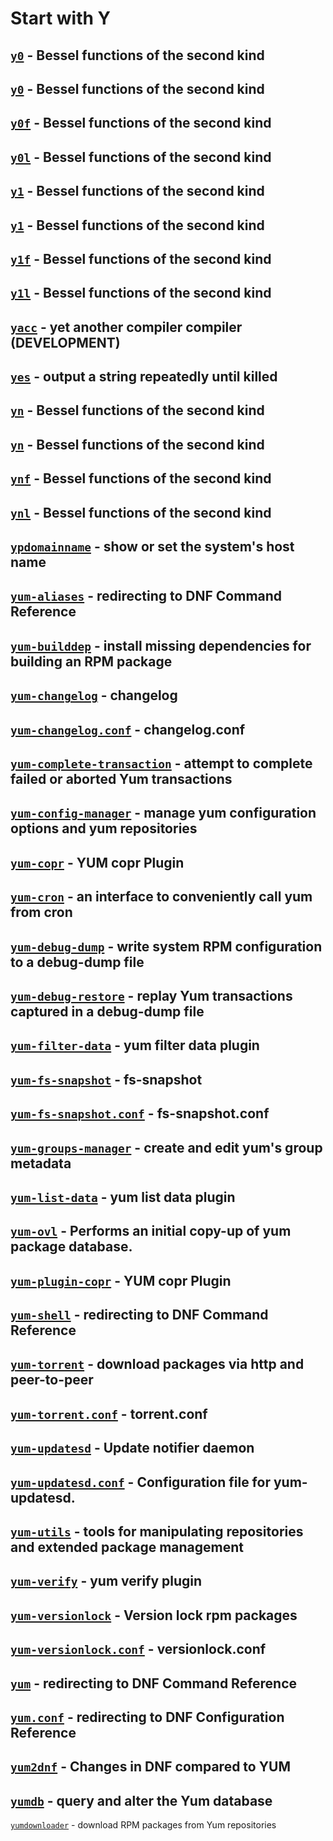 # Start with Y

[`y0`](https://www.man7.org/linux/man-pages/man3/y0.3.html) - Bessel functions of the second kind
---
[`y0`](https://www.man7.org/linux/man-pages/man3/y0.3p.html) - Bessel functions of the second kind
---
[`y0f`](https://www.man7.org/linux/man-pages/man3/y0f.3.html) - Bessel functions of the second kind
---
[`y0l`](https://www.man7.org/linux/man-pages/man3/y0l.3.html) - Bessel functions of the second kind
---
[`y1`](https://www.man7.org/linux/man-pages/man3/y1.3.html) - Bessel functions of the second kind
---
[`y1`](https://www.man7.org/linux/man-pages/man3/y1.3p.html) - Bessel functions of the second kind
---
[`y1f`](https://www.man7.org/linux/man-pages/man3/y1f.3.html) - Bessel functions of the second kind
---
[`y1l`](https://www.man7.org/linux/man-pages/man3/y1l.3.html) - Bessel functions of the second kind
---
[`yacc`](https://www.man7.org/linux/man-pages/man1/yacc.1p.html) - yet another compiler compiler (DEVELOPMENT)
---
[`yes`](https://www.man7.org/linux/man-pages/man1/yes.1.html) - output a string repeatedly until killed
---
[`yn`](https://www.man7.org/linux/man-pages/man3/yn.3.html) - Bessel functions of the second kind
---
[`yn`](https://www.man7.org/linux/man-pages/man3/yn.3p.html) - Bessel functions of the second kind
---
[`ynf`](https://www.man7.org/linux/man-pages/man3/ynf.3.html) - Bessel functions of the second kind
---
[`ynl`](https://www.man7.org/linux/man-pages/man3/ynl.3.html) - Bessel functions of the second kind
---
[`ypdomainname`](https://www.man7.org/linux/man-pages/man1/ypdomainname.1.html) - show or set the system's host name
---
[`yum-aliases`](https://www.man7.org/linux/man-pages/man1/yum-aliases.1.html) - redirecting to DNF Command Reference
---
[`yum-builddep`](https://www.man7.org/linux/man-pages/man1/yum-builddep.1.html) - install missing dependencies for building an RPM package
---
[`yum-changelog`](https://www.man7.org/linux/man-pages/man1/yum-changelog.1.html) - changelog
---
[`yum-changelog.conf`](https://www.man7.org/linux/man-pages/man5/yum-changelog.conf.5.html) - changelog.conf
---
[`yum-complete-transaction`](https://www.man7.org/linux/man-pages/man8/yum-complete-transaction.8.html) - attempt to complete failed or aborted Yum transactions
---
[`yum-config-manager`](https://www.man7.org/linux/man-pages/man1/yum-config-manager.1.html) - manage yum configuration options and yum repositories
---
[`yum-copr`](https://www.man7.org/linux/man-pages/man8/yum-copr.8.html) - YUM copr Plugin
---
[`yum-cron`](https://www.man7.org/linux/man-pages/man8/yum-cron.8.html) - an interface to conveniently call yum from cron
---
[`yum-debug-dump`](https://www.man7.org/linux/man-pages/man1/yum-debug-dump.1.html) - write system RPM configuration to a debug-dump file
---
[`yum-debug-restore`](https://www.man7.org/linux/man-pages/man1/yum-debug-restore.1.html) - replay Yum transactions captured in a debug-dump file
---
[`yum-filter-data`](https://www.man7.org/linux/man-pages/man1/yum-filter-data.1.html) - yum filter data plugin
---
[`yum-fs-snapshot`](https://www.man7.org/linux/man-pages/man1/yum-fs-snapshot.1.html) - fs-snapshot
---
[`yum-fs-snapshot.conf`](https://www.man7.org/linux/man-pages/man5/yum-fs-snapshot.conf.5.html) - fs-snapshot.conf
---
[`yum-groups-manager`](https://www.man7.org/linux/man-pages/man1/yum-groups-manager.1.html) - create and edit yum's group metadata
---
[`yum-list-data`](https://www.man7.org/linux/man-pages/man1/yum-list-data.1.html) - yum list data plugin
---
[`yum-ovl`](https://www.man7.org/linux/man-pages/man1/yum-ovl.1.html) - Performs an initial copy-up of yum package database.
---
[`yum-plugin-copr`](https://www.man7.org/linux/man-pages/man8/yum-plugin-copr.8.html) - YUM copr Plugin
---
[`yum-shell`](https://www.man7.org/linux/man-pages/man8/yum-shell.8.html) - redirecting to DNF Command Reference
---
[`yum-torrent`](https://www.man7.org/linux/man-pages/man1/yum-torrent.1.html) - download packages via http and peer-to-peer
---
[`yum-torrent.conf`](https://www.man7.org/linux/man-pages/man5/yum-torrent.conf.5.html) - torrent.conf
---
[`yum-updatesd`](https://www.man7.org/linux/man-pages/man8/yum-updatesd.8.html) - Update notifier daemon
---
[`yum-updatesd.conf`](https://www.man7.org/linux/man-pages/man5/yum-updatesd.conf.5.html) - Configuration file for yum-updatesd.
---
[`yum-utils`](https://www.man7.org/linux/man-pages/man1/yum-utils.1.html) - tools for manipulating repositories and extended package management
---
[`yum-verify`](https://www.man7.org/linux/man-pages/man1/yum-verify.1.html) - yum verify plugin
---
[`yum-versionlock`](https://www.man7.org/linux/man-pages/man1/yum-versionlock.1.html) - Version lock rpm packages
---
[`yum-versionlock.conf`](https://www.man7.org/linux/man-pages/man5/yum-versionlock.conf.5.html) - versionlock.conf
---
[`yum`](https://www.man7.org/linux/man-pages/man8/yum.8.html) - redirecting to DNF Command Reference
---
[`yum.conf`](https://www.man7.org/linux/man-pages/man5/yum.conf.5.html) - redirecting to DNF Configuration Reference
---
[`yum2dnf`](https://www.man7.org/linux/man-pages/man8/yum2dnf.8.html) - Changes in DNF compared to YUM
---
[`yumdb`](https://www.man7.org/linux/man-pages/man8/yumdb.8.html) - query and alter the Yum database
---
[`yumdownloader`](https://www.man7.org/linux/man-pages/man1/yumdownloader.1.html) - download RPM packages from Yum repositories